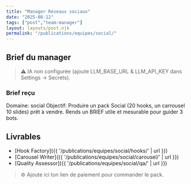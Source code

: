 ```yaml
---
title: "Manager Réseaux sociaux"
date: "2025-08-12"
tags: ["post","team-manager"]
layout: layouts/post.njk
permalink: "/publications/equipes/social/"
---
```

## Brief du manager

> ⚠️ IA non configurée (ajoute LLM_BASE_URL & LLM_API_KEY dans Settings → Secrets).

### Brief reçu
Domaine: social
Objectif: Produire un pack Social (20 hooks, un carrousel 10 slides) prêt à vendre.
Rends un BRIEF utile et mesurable pour guider 3 bots.

## Livrables
- [Hook Factory]({{ '/publications/equipes/social/hooks/' | url }})
- [Carousel Writer]({{ '/publications/equipes/social/carousel/' | url }})
- [Quality Assessor]({{ '/publications/equipes/social/qa/' | url }})

> ⚙️ Ajoute ici ton lien de paiement pour commander le pack.
